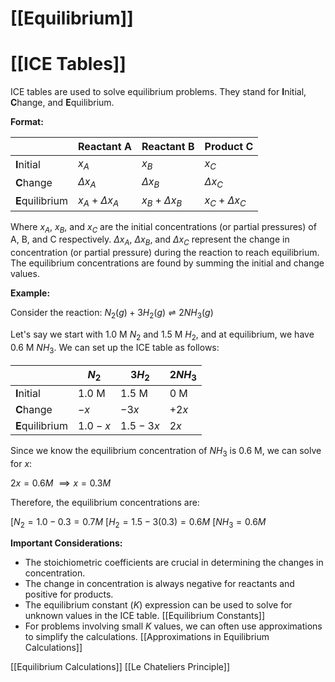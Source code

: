 # [[Equilibrium]]
# [[ICE Tables]]

ICE tables are used to solve equilibrium problems.  They stand for **I**nitial, **C**hange, and **E**quilibrium.

**Format:**

|             | Reactant A | Reactant B | Product C |
|-------------|-------------|-------------|------------|
| **I**nitial  |     $x_A$     |     $x_B$     |      $x_C$    |
| **C**hange   |    $\Delta x_A$   |    $\Delta x_B$   |    $\Delta x_C$  |
| **E**quilibrium| $x_A + \Delta x_A$| $x_B + \Delta x_B$| $x_C + \Delta x_C$|


Where $x_A$, $x_B$, and $x_C$ are the initial concentrations (or partial pressures) of A, B, and C respectively.  $\Delta x_A$, $\Delta x_B$, and $\Delta x_C$ represent the change in concentration (or partial pressure) during the reaction to reach equilibrium.  The equilibrium concentrations are found by summing the initial and change values.


**Example:**

Consider the reaction:  $N_2(g) + 3H_2(g) \rightleftharpoons 2NH_3(g)$

Let's say we start with 1.0 M $N_2$ and 1.5 M $H_2$, and at equilibrium, we have 0.6 M $NH_3$.  We can set up the ICE table as follows:

|                 | $N_2$     | $3H_2$     | $2NH_3$ |
| --------------- | --------- | ---------- | ------- |
| **I**nitial     | 1.0 M     | 1.5 M      | 0 M     |
| **C**hange      | $-x$      | $-3x$      | $+2x$   |
| **E**quilibrium | $1.0 - x$ | $1.5 - 3x$ | $2x$    |

Since we know the equilibrium concentration of $NH_3$ is 0.6 M, we can solve for $x$:

$2x = 0.6 M$  $\implies x = 0.3 M$

Therefore, the equilibrium concentrations are:

$[N_2 = 1.0 - 0.3 = 0.7 M$
$[H_2 = 1.5 - 3(0.3) = 0.6 M$
$[NH_3 = 0.6 M$


**Important Considerations:**

*   The stoichiometric coefficients are crucial in determining the changes in concentration.
*   The change in concentration is always negative for reactants and positive for products.
*   The equilibrium constant ($K$) expression can be used to solve for unknown values in the ICE table. [[Equilibrium Constants]]
*   For problems involving small $K$ values, we can often use approximations to simplify the calculations. [[Approximations in Equilibrium Calculations]]


[[Equilibrium Calculations]]
[[Le Chateliers Principle]]


